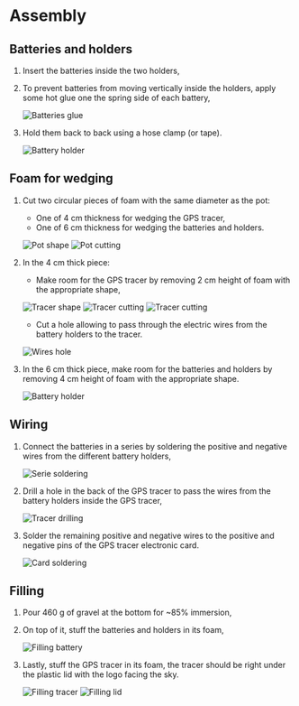 # Assembly

## Batteries and holders

1. Insert the batteries inside the two holders,
2. To prevent batteries from moving vertically inside the holders, apply some hot glue one the spring side of each battery,

    ![Batteries glue](material/battery-holder-glue.jpeg)

3. Hold them back to back using a hose clamp (or tape).

    ![Battery holder](material/battery-holders.jpeg)

## Foam for wedging

1. Cut two circular pieces of foam with the same diameter as the pot:
    - One of 4 cm thickness for wedging the GPS tracer,
    - One of 6 cm thickness for wedging the batteries and holders.

    ![Pot shape](material/foam-jar_shape.jpeg)
    ![Pot cutting](material/foam-jar_cut.jpeg)

2. In the 4 cm thick piece:
   - Make room for the GPS tracer by removing 2 cm height of foam with the appropriate shape,
  
    ![Tracer shape](material/foam-tracer_shape.jpeg)
    ![Tracer cutting](material/foam-tracer_space.jpeg)
    ![Tracer cutting](material/foam-tracer_fit.jpeg)

    - Cut a hole allowing to pass through the electric wires from the battery holders to the tracer.
  
    ![Wires hole](material/foam-tracer_hole.jpeg)

3. In the 6 cm thick piece, make room for the batteries and holders by removing 4 cm height of foam with the appropriate shape.

    ![Battery holder](material/foam-holder_fit.jpeg)

## Wiring

1. Connect the batteries in a series by soldering the positive and negative wires from the different battery holders,

    ![Serie soldering](material/wiring-solder.jpeg)

2. Drill a hole in the back of the GPS tracer to pass the wires from the battery holders inside the GPS tracer,

    ![Tracer drilling](material/wiring-drill.jpeg)

3. Solder the remaining positive and negative wires to the positive and negative pins of the GPS tracer electronic card.

    ![Card soldering](material/wiring-solder-card.jpeg)

## Filling

1. Pour 460 g of gravel at the bottom for ~85% immersion,
2. On top of it, stuff the batteries and holders in its foam,

    ![Filling battery](material/filling-battery.jpeg)

3. Lastly, stuff the GPS tracer in its foam, the tracer should be right under the plastic lid with the logo facing the sky.

    ![Filling tracer](material/filling-tracer.jpeg)
    ![Filling lid](material/filling-lid.jpeg)
